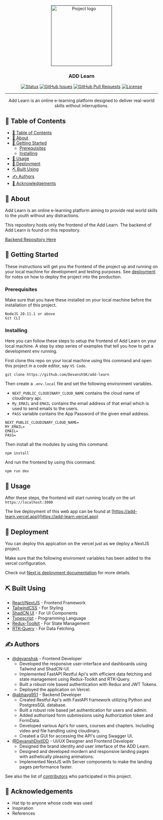 <p align="center">
  <a href="" rel="noopener">
 <img width=200px style="object-fit: contain;" height=200px src="https://res.cloudinary.com/dnlomsnxb/image/upload/v1709992037/demo/vjqqhss2dbrrgsv21ki0.png" alt="Project logo"></a>
</p>

<h3 align="center">ADD Learn</h3>

<div align="center">

  [![Status](https://img.shields.io/badge/status-active-success.svg)]() 
  [![GitHub Issues](https://img.shields.io/github/issues/kylelobo/The-Documentation-Compendium.svg)](https://github.com/kylelobo/The-Documentation-Compendium/issues)
  [![GitHub Pull Requests](https://img.shields.io/github/issues-pr/kylelobo/The-Documentation-Compendium.svg)](https://github.com/kylelobo/The-Documentation-Compendium/pulls)
  [![License](https://img.shields.io/badge/license-MIT-blue.svg)](/LICENSE)

</div>

---

<p align="center">Add Learn is an online e-learning platform designed to deliver real-world skills without interruptions.
    <br> 
</p>

## 📝 Table of Contents
- [📝 Table of Contents](#-table-of-contents)
- [🧐 About ](#-about-)
- [🏁 Getting Started ](#-getting-started-)
  - [Prerequisites](#prerequisites)
  - [Installing](#installing)
- [🎈 Usage ](#-usage-)
- [🚀 Deployment ](#-deployment-)
- [⛏️ Built Using ](#️-built-using-)
- [✍️ Authors ](#️-authors-)
- [🎉 Acknowledgements ](#-acknowledgements-)

## 🧐 About <a name = "about"></a>
Add Learn is an online e-learning platform aiming to provide real world skills to the youth without any distractions.

This repository hosts only the frontend of the Add Learn.
The backend of Add Learn is found on this repository.

[Backend Repository Here](https://github.com/abhayg951/ADDLearn)

## 🏁 Getting Started <a name = "getting_started"></a>
These instructions will get you the frontend of the project up and running on your local machine for development and testing purposes. See [deployment](#deployment) for notes on how to deploy the project into the production.

### Prerequisites
Make sure that you have these installed on your local machine before the installation of this project.

```
NodeJS 20.11.1 or above
Git CLI
```

### Installing
Here you can follow these steps to setup the frontend of Add Learn on your local machine.
A step by step series of examples that tell you how to get a development env running.

First clone this repo on your local machine using this command and open this project in a code editor, say `VS Code`.

```
git clone https://github.com/DevanshSK/add-learn
```

Then create a `.env.local` file and set the following environment variables.

- `NEXT_PUBLIC_CLOUDINARY_CLOUD_NAME` contains the cloud name of cloudinary api.
- `My_EMAIL` and `EMAIL` contains the email address of that email which is used to send emails to the users.
- `PASS` variable contains the App Password of the given email address.

```
NEXT_PUBLIC_CLOUDINARY_CLOUD_NAME=
MY_EMAIL=
EMAIL=
PASS=
```

Then install all the modules by using this command.

```
npm install
```

And run the frontend by using this command.

```
npm run dev
```

<!-- End with an example of getting some data out of the system or using it for a little demo. -->

<!-- ## 🔧 Running the tests <a name = "tests"></a>
Explain how to run the automated tests for this system.

### Break down into end to end tests
Explain what these tests test and why

```
Give an example
```

### And coding style tests
Explain what these tests test and why

```
Give an example
``` -->

## 🎈 Usage <a name="usage"></a>
After these steps, the frontend will start running locally on the url `https://localhost:3000`

The live deployment of this web app can be found at [https://add-learn.vercel.app](https://add-learn.vercel.app)

## 🚀 Deployment <a name = "deployment"></a>
You can deploy this appication on the vercel just as we deploy a NextJS project.

Make sure that the following enviroment variables has been added to the vercel configuration.

Check out [Next.js deployment documentation](https://nextjs.org/docs/deployment) for more details.

## ⛏️ Built Using <a name = "built_using"></a>
- [React/NextJS](https://nextjs.org/) - Frontend Framework
- [TailwindCSS](https://tailwindcss.com/) - For Styling
- [ShadCN UI](https://ui.shadcn.com/) - For UI Components
- [Typescript](https://www.typescriptlang.org/) - Programming Language
- [Redux-Toolkit](https://redux-toolkit.js.org/) - For State Management
- [RTK-Query](https://redux-toolkit.js.org/rtk-query/overview) - For Data Fetching.

## ✍️ Authors <a name = "authors"></a>
- [@devanshsk](https://github.com/DevanshSK) - Frontend Developer
  - Developed the responsive user-interface and dashboards using Tailwind and ShadCN-UI.
  - Implemented FastAPI Restful Api's with efficient data fetching and state management using Redux-Toolkit and RTK-Query.
  - Built a robust role based authentication with Redux and JWT Tokens.
  - Deployed the application on Vercel.
- [@abhayg951](https://github.com/abhayg951) - Backend Developer
  - Created Restful Api's with FastAPI framework utilizing Python and PostgresSQL database.
  - Built a robust role based jwt authentication for users and admin.
  - Added authorised form submissions using Authorization token and FormData.
  - Developed various Api's for users, courses and chapters. Including video and file handling using cloudinary.
  - Created a GUI for accessing the API's using Swagger UI.
- [@DevanshDixitDD](https://github.com/DevanshDixitDD) - UI/UX Designer and Frontend Developer
  - Designed the brand identity and user interface of the ADD Learn.
  - Designed and developed mordern and responsive landing pages with asthetically pleasing animations.
  - Implemented NextJS with Server components to make the landing pages performance faster.

See also the list of [contributors](https://github.com/kylelobo/The-Documentation-Compendium/contributors) who participated in this project.

## 🎉 Acknowledgements <a name = "acknowledgement"></a>
- Hat tip to anyone whose code was used
- Inspiration
- References




<!-- This is a [Next.js](https://nextjs.org/) project bootstrapped with [`create-next-app`](https://github.com/vercel/next.js/tree/canary/packages/create-next-app).

## Getting Started

First, run the development server:

```bash
npm run dev
# or
yarn dev
# or
pnpm dev
```

Open [http://localhost:3000](http://localhost:3000) with your browser to see the result.

You can start editing the page by modifying `app/page.tsx`. The page auto-updates as you edit the file.

This project uses [`next/font`](https://nextjs.org/docs/basic-features/font-optimization) to automatically optimize and load Inter, a custom Google Font.

## Learn More

To learn more about Next.js, take a look at the following resources:

- [Next.js Documentation](https://nextjs.org/docs) - learn about Next.js features and API.
- [Learn Next.js](https://nextjs.org/learn) - an interactive Next.js tutorial.

You can check out [the Next.js GitHub repository](https://github.com/vercel/next.js/) - your feedback and contributions are welcome!

## Deploy on Vercel

The easiest way to deploy your Next.js app is to use the [Vercel Platform](https://vercel.com/new?utm_medium=default-template&filter=next.js&utm_source=create-next-app&utm_campaign=create-next-app-readme) from the creators of Next.js.

Check out our [Next.js deployment documentation](https://nextjs.org/docs/deployment) for more details. -->
